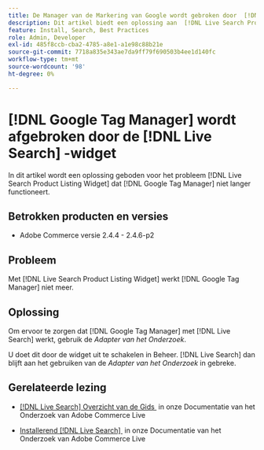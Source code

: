 ```yaml
---
title: De Manager van de Markering van Google wordt gebroken door  [!DNL Live Search]  widget
description: Dit artikel biedt een oplossing aan  [!DNL Live Search Product Listing Widget]  veroorzakend  [!DNL Google Tag Manager]  op te houden werkend.
feature: Install, Search, Best Practices
role: Admin, Developer
exl-id: 485f8ccb-cba2-4785-a8e1-a1e98c88b21e
source-git-commit: 7718a835e343ae7da9ff79f690503b4ee1d140fc
workflow-type: tm+mt
source-wordcount: '98'
ht-degree: 0%

---
```


# [!DNL Google Tag Manager] wordt afgebroken door de [!DNL Live Search] -widget

In dit artikel wordt een oplossing geboden voor het probleem [!DNL Live Search Product Listing Widget] dat [!DNL Google Tag Manager] niet langer functioneert.

## Betrokken producten en versies

* Adobe Commerce versie 2.4.4 - 2.4.6-p2

## Probleem

Met [!DNL Live Search Product Listing Widget] werkt [!DNL Google Tag Manager] niet meer.

## Oplossing

Om ervoor te zorgen dat [!DNL Google Tag Manager] met [!DNL Live Search] werkt, gebruik de *Adapter van het Onderzoek*.

U doet dit door de widget uit te schakelen in Beheer. [!DNL Live Search] dan blijft aan het gebruiken van de *Adapter van het Onderzoek* in gebreke.

## Gerelateerde lezing

* [[!DNL Live Search]  Overzicht van de Gids &#x200B;](https://experienceleague.adobe.com/docs/commerce-merchant-services/live-search/guide-overview.html?lang=nl-NL) in onze Documentatie van het Onderzoek van Adobe Commerce Live

* [&#x200B; Installerend  [!DNL Live Search] &#x200B;](https://experienceleague.adobe.com/docs/commerce-merchant-services/live-search/onboard/install.html?lang=nl-NL) in onze Documentatie van het Onderzoek van Adobe Commerce Live

